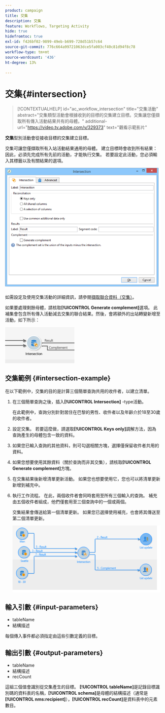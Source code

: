 ```yaml
---
product: campaign
title: 交集
description: 交集
feature: Workflows, Targeting Activity
hide: true
hidefromtoc: true
exl-id: f426bf02-9899-49eb-b699-728d51b57c64
source-git-commit: 776c664a99721063dce5fa003cf40c81d94f8c78
workflow-type: tm+mt
source-wordcount: '436'
ht-degree: 13%

---
```


# 交集{#intersection}

>[!CONTEXTUALHELP]
>id="ac_workflow_intersection"
>title="交集活動"
>abstract="交集類型活動會根據收到的目標的交集建立目標。交集讓您僅擷取所有傳入活動結果共有的母體。"
>additional-url="https://video.tv.adobe.com/v/329373" text="觀看示範影片"




**交集**&#x200B;型別活動會從接收目標的交集建立目標。

交集可讓您僅擷取所有入站活動結果通用的母體。 建立目標時會收到所有結果：因此，必須先完成所有先前的活動，才能執行交集。 若要設定此活動，您必須輸入其標籤以及有關結果的選項。

![](assets/s_user_segmentation_inter.png)

如需設定及使用交集活動的詳細資訊，請參閱[擷取聯合資料（交集）](targeting-data.md#extracting-joint-data--intersection-)。

如果要處理剩餘母體，請核取&#x200B;**[!UICONTROL Generate complement]**&#x200B;選項。 此補集會包含所有傳入活動減去交集的聯合結果。然後，會將額外的出站轉變新增至活動，如下所示：

![](assets/s_user_segmentation_inter_compl.png)

## 交集範例 {#intersection-example}

在以下範例中，交集的目的是計算三個簡單查詢共用的收件者，以建立清單。

1. 在三個簡單查詢之後，插入&#x200B;**[!UICONTROL Intersection]** -type活動。

   在此範例中，查詢分別針對居住在巴黎的男性、收件者以及年齡介於18至30歲的收件者。

1. 設定交集。 若要這麼做，請選取&#x200B;**[!UICONTROL Keys only]**&#x200B;調解方法，因為查詢產生的母體包含一致的資料。
1. 如果您已輸入查詢的其他資料，則可勾選相關方塊，選擇僅保留收件者共用的資料。
1. 如果您想要使用其餘資料（關於查詢而非其交集），請核取&#x200B;**[!UICONTROL Generate complement]**&#x200B;方塊。
1. 在交集結果後新增清單更新活動。 如果您也想要使用它，您也可以將清單更新新增到補充中。
1. 執行工作流程。 在此，兩個收件者會同時套用至所有三個輸入的查詢。 補充由五個收件者組成，他們僅套用至三個查詢中的一個或兩個。

   交集結果會傳送給第一個清單更新。 如果您已選擇使用補充，也會將其傳送至第二個清單更新。

   ![](assets/intersection_example.png)

## 輸入引數 {#input-parameters}

* tableName
* 結構描述

每個傳入事件都必須指定由這些引數定義的目標。

## 輸出引數 {#output-parameters}

* tableName
* 結構描述
* recCount

這組三個值會識別從交集產生的目標。 **[!UICONTROL tableName]**&#x200B;是記錄目標識別碼的資料表的名稱，**[!UICONTROL schema]**&#x200B;是母體的結構描述（通常是&#x200B;**[!UICONTROL nms:recipient]**），**[!UICONTROL recCount]**&#x200B;是資料表中的元素數目。
